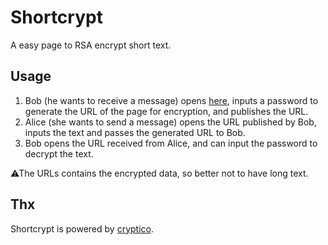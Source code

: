 # Shortcrypt

A easy page to RSA encrypt short text.

## Usage
1. Bob (he wants to receive a message) opens [here](https://utubo.github.io/shortcrypt/), inputs a password to generate the URL of the page for encryption, and publishes the URL.
2. Alice (she wants to send a message) opens the URL published by Bob, inputs the text and passes the generated URL to Bob.
3. Bob opens the URL received from Alice, and can input the password to decrypt the text.

⚠The URLs contains the encrypted data, so better not to have long text.

## Thx
Shortcrypt is powered by [cryptico](https://github.com/wwwtyro/cryptico).


